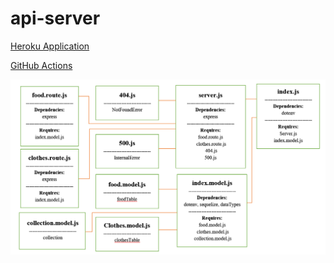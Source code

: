 # api-server

[Heroku Application](https://ahmad-api-server.herokuapp.com/)

[GitHub Actions](https://github.com/Ahmad-Tayseer/api-server/actions)

![](./Screenshot_9.png)